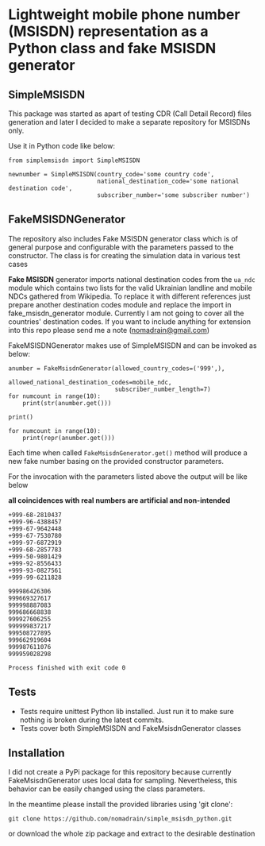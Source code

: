 # Lightweight mobile phone number (MSISDN) representation as a Python class and fake MSISDN generator

## SimpleMSISDN
This package was started as apart of testing CDR (Call Detail Record) files generation and later I decided to make 
a separate repository for MSISDNs only.

Use it in Python code like below:
```
from simplemsisdn import SimpleMSISDN

newnumber = SimpleMSISDN(country_code='some country code', 
                         national_destination_code='some national destination code', 
                         subscriber_number='some subscriber number')
```

## FakeMSISDNGenerator
The repository also includes Fake MSISDN generator class which is of general purpose and 
configurable with the parameters passed to the constructor. The class is for creating the simulation data in various test cases

**Fake MSISDN** generator imports national destination codes from the ```ua_ndc``` module which 
contains two lists for the valid Ukrainian landline and mobile NDCs gathered from Wikipedia. To replace it with 
different references just prepare another destination codes module and replace the import
 in fake_msisdn_generator module. 
 Currently I am not going to cover all the countries' destination codes. 
 If you want to include anything for extension into this repo please send me a note (nomadrain@gmail.com)


FakeMSISDNGenerator makes use of SimpleMSISDN and can be invoked as below:
```
anumber = FakeMsisdnGenerator(allowed_country_codes=('999',),
                              allowed_national_destination_codes=mobile_ndc,
                              subscriber_number_length=7)
for numcount in range(10):
    print(str(anumber.get()))

print()

for numcount in range(10):
    print(repr(anumber.get()))
```

Each time when called ```FakeMsisdnGenerator.get()``` method will produce 
a new fake number basing on the provided constructor parameters.

For the invocation with the parameters listed above the output will be like below 

**all coincidences with real numbers are artificial and non-intended**
```
+999-68-2810437
+999-96-4388457
+999-67-9642448
+999-67-7530780
+999-97-6872919
+999-68-2857783
+999-50-9801429
+999-92-8556433
+999-93-0827561
+999-99-6211828

999986426306
999669327617
999998887083
999686668838
999927606255
999999837217
999508727895
999662919604
999987611076
999959028298

Process finished with exit code 0

```

## Tests

* Tests require unittest Python lib installed. 
Just run it to make sure nothing is broken during the latest commits.
* Tests cover both SimpleMSISDN and FakeMsisdnGenerator classes

## Installation
I did not create a PyPi package for this repository because currently FakeMsisdnGenerator uses local data for sampling. Nevertheless, this behavior can be easily changed using
the class parameters.

In the meantime please install the provided libraries using 'git clone':                     
```
git clone https://github.com/nomadrain/simple_msisdn_python.git
```
or download the whole zip package and extract to the desirable destination
